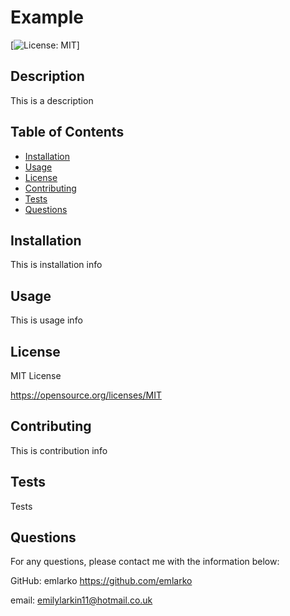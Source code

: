 # Example

  [![License: MIT](https://img.shields.io/badge/License-MIT-yellow.svg)]
    
  ## Description 
  
  This is a description

  ## Table of Contents
  * [Installation](#installation)
  * [Usage](#usage)
  * [License](#license)
  * [Contributing](#contributing)
  * [Tests](#tests)
  * [Questions](#questions)

  ## Installation 
  
  This is installation info

  ## Usage 

  This is usage info
  

  ## License
    
  MIT License
    
  https://opensource.org/licenses/MIT
  
  

  ## Contributing 

  This is contribution info
    

  ## Tests

  Tests
  

  ## Questions

  For any questions, please contact me with the information below:

  GitHub: emlarko https://github.com/emlarko

  email: emilylarkin11@hotmail.co.uk
  